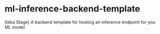 # ml-inference-backend-template
[Idea Stage] A backend template for hosting an inference endpoint for you ML model
